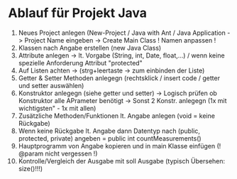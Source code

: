 # Ablauf für Projekt Java

1. Neues Project anlegen (New-Project / Java with Ant / Java Application -> Project Name eingeben -> Create Main Class ! Namen anpassen !
2. Klassen nach Angabe erstellen (new Java Class)
3. Attribute anlegen -> lt. Vorgabe (String, int, Date, float,...) / wenn keine spezielle Anforderung Attribut "protected"
4. Auf Listen achten -> (strg+leertaste -> zum einbinden der Liste)
5. Getter & Setter Methoden anlegegn (rechtsklick / insert code / getter und setter auswählen)
6. Konstruktor anlegegn (siehe getter und setter) -> Logisch prüfen ob Konstruktor alle APrameter benötigt -> Sonst 2 Konstr. anlegegn (1x mit wichtigsten" - 1x mit allen)
7. Zusätzliche Methoden/Funktionen lt. Angabe anlegen (void = keine Rückgabe)
8. Wenn keine Rückgabe lt. Angabe dann Datentyp nach (public, protected, private) angeben = public int countMeasurements()
9. Hauptprogramm von Angabe kopieren und in main Klasse einfügen (! @param nicht vergessen !)
10. Kontrolle/Vergleich der Ausgabe mit soll Ausgabe (typisch Übersehen: size()!!!)
